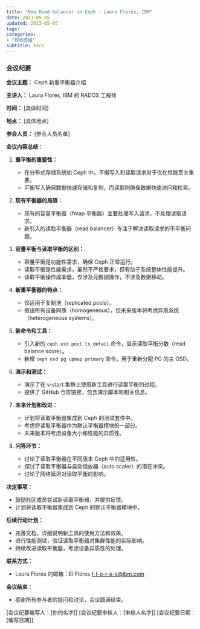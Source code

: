 ```yaml
---
title: "New Read Balancer in Ceph - Laura Flores, IBM"
date: 2023-05-05
updated: 2023-05-05
tags:
categories:
- "视频总结"
subtitle: tech
---
```



### 会议纪要

**会议主题：** Ceph 新重平衡器介绍

**主讲人：** Laura Flores, IBM 的 RADOS 工程师

**时间：** [具体时间]

**地点：** [具体地点]

**参会人员：** [参会人员名单]

**会议内容总结：**

1. **重平衡的重要性：**
   - 在分布式存储系统如 Ceph 中，平衡写入和读取请求对于优化性能至关重要。
   - 平衡写入确保数据快速存储和复制，而读取则确保数据快速访问和检索。

2. **现有平衡器的局限：**
   - 现有的容量平衡器（fmap 平衡器）主要处理写入请求，不处理读取请求。
   - 新引入的读取平衡器（read balancer）专注于解决读取请求的不平衡问题。

3. **容量平衡与读取平衡的区别：**
   - 容量平衡是功能性需求，确保 Ceph 正常运行。
   - 读取平衡是性能需求，虽然不严格要求，但有助于系统整体性能提升。
   - 读取平衡操作成本低，仅涉及元数据操作，不涉及数据移动。

4. **新重平衡器的特点：**
   - 仅适用于复制池（replicated pools）。
   - 假设所有设备同质（homogeneous），但未来版本将考虑异质系统（heterogeneous systems）。

5. **新命令和工具：**
   - 引入新的 `ceph osd pool ls detail` 命令，显示读取平衡分数（read balance score）。
   - 新增 `ceph osd pg upmap primary` 命令，用于重新分配 PG 的主 OSD。

6. **演示和测试：**
   - 演示了在 v-start 集群上使用新工具进行读取平衡的过程。
   - 提供了 GitHub 仓库链接，包含演示脚本和相关信息。

7. **未来计划和改进：**
   - 计划将读取平衡器集成到 Ceph 的测试套件中。
   - 考虑将读取平衡器作为默认平衡器模块的一部分。
   - 未来版本将考虑设备大小和性能的异质性。

8. **问答环节：**
   - 讨论了读取平衡器在不同版本 Ceph 中的适用性。
   - 探讨了读取平衡器与自动缩放器（auto scaler）的潜在冲突。
   - 讨论了网络延迟对读取平衡的影响。

**决定事项：**
- 鼓励社区成员尝试新读取平衡器，并提供反馈。
- 计划将读取平衡器集成到 Ceph 的默认平衡器模块中。

**后续行动计划：**
- 完善文档，详细说明新工具的使用方法和效果。
- 进行性能测试，验证读取平衡器对集群性能的实际影响。
- 持续改进读取平衡器，考虑设备异质性的处理。

**联系方式：**
- Laura Flores 的邮箱：El Flores <f-l-o-r-e-s@ibm.com>

**会议结束：**
- 感谢所有参与者的提问和讨论，会议圆满结束。

[会议纪要编写人：[你的名字]]
[会议纪要审核人：[审核人名字]]
[会议纪要日期：[编写日期]]